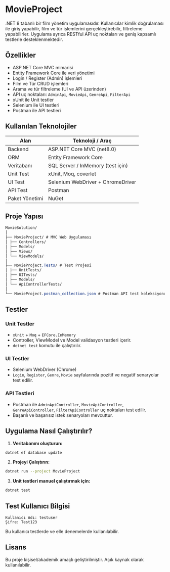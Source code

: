 # MovieProject

.NET 8 tabanlı bir film yönetim uygulamasıdır. Kullanıcılar kimlik doğrulaması ile giriş yapabilir, film ve tür işlemlerini gerçekleştirebilir, filtreleme yapabilirler. Uygulama ayrıca RESTful API uç noktaları ve geniş kapsamlı testlerle desteklenmektedir.


##  Özellikler

- ASP.NET Core MVC mimarisi
- Entity Framework Core ile veri yönetimi
- Login / Register (Admin) işlemleri
- Film ve Tür CRUD işlemleri
- Arama ve tür filtreleme (UI ve API üzerinden)
- API uç noktaları: `AdminApi`, `MovieApi`, `GenreApi`, `FilterApi`
- xUnit ile Unit testler
- Selenium ile UI testleri
- Postman ile API testleri


## Kullanılan Teknolojiler

| Alan              | Teknoloji / Araç                         |
|-------------------|------------------------------------------|
| Backend           | ASP.NET Core MVC (net8.0)                |
| ORM               | Entity Framework Core                    |
| Veritabanı        | SQL Server / InMemory (test için)        |
| Unit Test         | xUnit, Moq, coverlet                     |
| UI Test           | Selenium WebDriver + ChromeDriver        |
| API Test          | Postman                                  |
| Paket Yönetimi    | NuGet                                    |


## Proje Yapısı
```css
MovieSolution/
│
├── MovieProject/ # MVC Web Uygulaması
│ ├── Controllers/
│ ├── Models/
│ ├── Views/
│ └── ViewModels/
│
├── MovieProject.Tests/ # Test Projesi
│ ├── UnitTests/
│ ├── UITests/
│ ├── Models/
│ └── ApiControllerTests/
│
└── MovieProject.postman_collection.json # Postman API test koleksiyonu
```

## Testler

### Unit Testler
- `xUnit` + `Moq` + `EFCore.InMemory`
- Controller, ViewModel ve Model validasyon testleri içerir.
- `dotnet test` komutu ile çalıştırılır.

### UI Testler
- Selenium WebDriver (Chrome)
- `Login`, `Register`, `Genre`, `Movie` sayfalarında pozitif ve negatif senaryolar test edilir.

### API Testleri
- Postman ile `AdminApiController`, `MovieApiController`, `GenreApiController`, `FilterApiController` uç noktaları test edilir.
- Başarılı ve başarısız istek senaryoları mevcuttur.


## Uygulama Nasıl Çalıştırılır?

1. **Veritabanını oluşturun:**

 ```bash
 dotnet ef database update
```

2. **Projeyi Çalıştırın:**

```bash
dotnet run --project MovieProject
```

3. **Unit testleri manuel çalıştırmak için:**

```bash
dotnet test
```

## Test Kullanıcı Bilgisi

```text
Kullanıcı Adı: testuser
Şifre: Test123
```
Bu kullanıcı testlerde ve elle denemelerde kullanılabilir.

## Lisans
Bu proje kişisel/akademik amaçlı geliştirilmiştir. Açık kaynak olarak kullanılabilir.